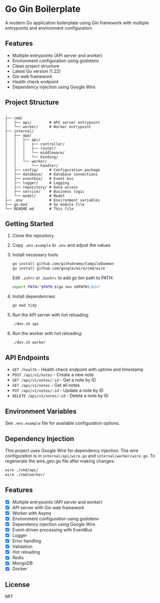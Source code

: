 # Go Gin Boilerplate

A modern Go application boilerplate using Gin framework with multiple entrypoints and environment configuration.

## Features

- Multiple entrypoints (API server and worker)
- Environment configuration using godotenv
- Clean project structure
- Latest Go version (1.22)
- Gin web framework
- Health check endpoint
- Dependency injection using Google Wire

## Project Structure

```
.
├── cmd/
│   ├── api/        # API server entrypoint
│   └── worker/     # Worker entrypoint
├── internal/
│   ├── app/
│   │   ├── api/
│   │   │   ├── controller/
│   │   │   ├── router/
│   │   │   └── middleware/
│   │   │   └── binding/
│   │   └── worker/
│   │       └── handler/
│   ├── config/     # Configuration package
│   ├── database/   # Database connections
│   ├── eventbus/   # Event bus
│   ├── logger/     # Logging
│   ├── repository/ # Data access
│   ├── service/    # Business logic
│   └── model/      # Model
├── .env            # Environment variables
├── go.mod          # Go module file
└── README.md       # This file
```

## Getting Started

1. Clone the repository
2. Copy `.env.example` to `.env` and adjust the values
3. Install necessary tools:
   ```bash
   go install github.com/githubnemo/CompileDaemon
   go install github.com/google/wire/cmd/wire
   ```

   Edit `.zshrc` or `.bashrc` to add go bin path to PATH:
   ```bash
   export PATH="$PATH:$(go env GOPATH)/bin"
   ```
4. Install dependencies:
   ```bash
   go mod tidy
   ```
5. Run the API server with hot reloading:
   ```bash
   ./dev.sh api
   ```
6. Run the worker with hot reloading:
   ```bash
   ./dev.sh worker
   ```

## API Endpoints

- `GET /health` - Health check endpoint with uptime and timestamp
- `POST /api/v1/notes` - Create a new note
- `GET /api/v1/notes/:id` - Get a note by ID
- `GET /api/v1/notes` - Get all notes
- `PUT /api/v1/notes/:id` - Update a note by ID
- `DELETE /api/v1/notes/:id` - Delete a note by ID

## Environment Variables

See `.env.example` file for available configuration options.

## Dependency Injection

This project uses Google Wire for dependency injection. The wire configuration is in `internal/api/wire.go` and `internal/worker/wire.go`. To regenerate the wire_gen.go file after making changes:

```bash
wire ./cmd/api/
wire ./cmd/worker/
```

## Features

- [x] Multiple entrypoints (API server and worker)
- [x] API server with Gin web framework
- [x] Worker with Asynq
- [x] Environment configuration using godotenv
- [x] Dependency injection using Google Wire
- [x] Event-driven processing with EventBus
- [x] Logger
- [x] Error handling
- [x] Validation
- [x] Hot reloading
- [x] Redis
- [x] MongoDB
- [x] Docker

## License

MIT
